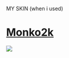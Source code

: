 MY SKIN
       (when i used)

# [Monko2k](https://monko2k.github.io/skins)
![](https://monko2k.github.io/preview/skin21.jpg)
